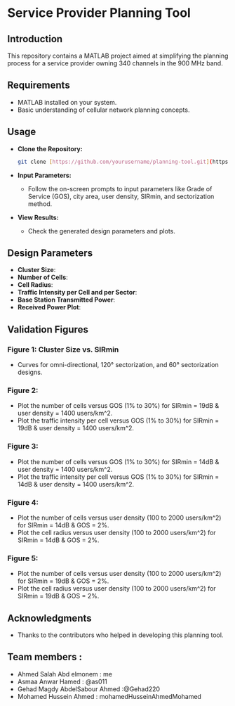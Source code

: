 # Service Provider Planning Tool

## Introduction
This repository contains a MATLAB project aimed at simplifying the planning process for a service provider owning 340 channels in the 900 MHz band.

## Requirements
- MATLAB installed on your system.
- Basic understanding of cellular network planning concepts.

## Usage

- **Clone the Repository:**
    ```bash
    git clone [https://github.com/yourusername/planning-tool.git](https://github.com/Ahmed-Salah-312/Wireless-Communication-Networks)
    ```

- **Input Parameters:**
    - Follow the on-screen prompts to input parameters like Grade of Service (GOS), city area, user density, SIRmin, and sectorization method.

- **View Results:**
    - Check the generated design parameters and plots.

## Design Parameters

- **Cluster Size**: 
- **Number of Cells**: 
- **Cell Radius**: 
- **Traffic Intensity per Cell and per Sector**: 
- **Base Station Transmitted Power**: 
- **Received Power Plot**: 

## Validation Figures

### Figure 1: Cluster Size vs. SIRmin
- Curves for omni-directional, 120° sectorization, and 60° sectorization designs.

### Figure 2: 
- Plot the number of cells versus GOS (1% to 30%) for SIRmin = 19dB & user density = 1400 users/km^2.
- Plot the traffic intensity per cell versus GOS (1% to 30%) for SIRmin = 19dB & user density = 1400 users/km^2.

### Figure 3: 
- Plot the number of cells versus GOS (1% to 30%) for SIRmin = 14dB & user density = 1400 users/km^2.
- Plot the traffic intensity per cell versus GOS (1% to 30%) for SIRmin = 14dB & user density = 1400 users/km^2.

### Figure 4: 
- Plot the number of cells versus user density (100 to 2000 users/km^2) for SIRmin = 14dB & GOS = 2%.
- Plot the cell radius versus user density (100 to 2000 users/km^2) for SIRmin = 14dB & GOS = 2%.

### Figure 5: 
- Plot the number of cells versus user density (100 to 2000 users/km^2) for SIRmin = 19dB & GOS = 2%.
- Plot the cell radius versus user density (100 to 2000 users/km^2) for SIRmin = 19dB & GOS = 2%.


## Acknowledgments

- Thanks to the contributors who helped in developing this planning tool.

## Team members :
- Ahmed Salah Abd elmonem : me                         
- Asmaa Anwar Hamed : @as011
- Gehad Magdy AbdelSabour Ahmed  :@Gehad220                    
- Mohamed Hussein Ahmed : mohamedHusseinAhmedMohamed

